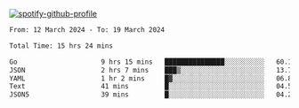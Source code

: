 [![spotify-github-profile](https://spotify-github-profile.vercel.app/api/view?uid=313pysyt3uxkjdidtiuvzf7nrnnu&cover_image=true&theme=natemoo-re&show_offline=false&background_color=121212&interchange=false&bar_color=53b14f&bar_color_cover=false)](https://spotify-github-profile.vercel.app/api/view?uid=313pysyt3uxkjdidtiuvzf7nrnnu&redirect=true)

<!--START_SECTION:waka-->

```txt
From: 12 March 2024 - To: 19 March 2024

Total Time: 15 hrs 24 mins

Go                     9 hrs 15 mins   ███████████████░░░░░░░░░░   60.10 %
JSON                   2 hrs 7 mins    ███▒░░░░░░░░░░░░░░░░░░░░░   13.79 %
YAML                   1 hr 2 mins     █▓░░░░░░░░░░░░░░░░░░░░░░░   06.80 %
Text                   41 mins         █░░░░░░░░░░░░░░░░░░░░░░░░   04.53 %
JSON5                  39 mins         █░░░░░░░░░░░░░░░░░░░░░░░░   04.24 %
```

<!--END_SECTION:waka-->